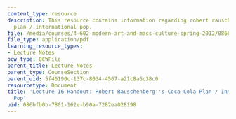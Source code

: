```yaml
---
content_type: resource
description: This resource contains information regarding robert rauschenberg's coca-cola
  plan / international pop.
file: /media/courses/4-602-modern-art-and-mass-culture-spring-2012/086bfb0b7801162eb90a7282ea028198_MIT4_602S12_lec16.pdf
file_type: application/pdf
learning_resource_types:
- Lecture Notes
ocw_type: OCWFile
parent_title: Lecture Notes
parent_type: CourseSection
parent_uid: 5f46190c-137c-8034-4567-a21c8a6c38c0
resourcetype: Document
title: 'Lecture 16 Handout: Robert Rauschenberg''s Coca-Cola Plan / International
  Pop'
uid: 086bfb0b-7801-162e-b90a-7282ea028198
---
```

